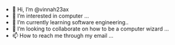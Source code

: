 - 👋 Hi, I’m @vinnah23ax
- 👀 I’m interested in computer ...
- 🌱 I’m currently learning software engineering..
- 💞️ I’m looking to collaborate on how to be a computer wizard ...
- 📫 How to reach me through my email ...

<!---
vinnah23ax/vinnah23ax is a ✨ special ✨ repository because its `README.md` (this file) appears on your GitHub profile.
You can click the Preview link to take a look at your changes.
--->
